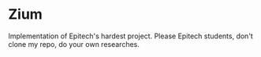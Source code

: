 # Zium
Implementation of Epitech's hardest project. Please Epitech students, don't clone my repo, do your own researches.

